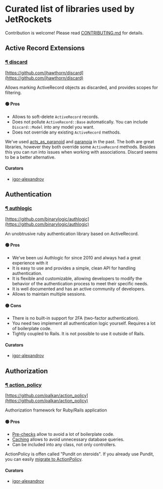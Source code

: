 # Curated list of libraries used by JetRockets

Contribution is welcome! Please read [CONTRIBUTING.md](CONTRIBUTING.md) for details.

## Active Record Extensions

### [¶ discard](#discard)

  [https://github.com/jhawthorn/discard](https://github.com/jhawthorn/discard)

Allows marking ActiveRecord objects as discarded, and provides scopes for filtering.
#### 🟢 Pros

  * Allows to soft-delete `ActiveRecord` records.
  * Does not pollute `ActiveRecord::Base` automatically. You can include `Discard::Model` into any model you want.
  * Does not override any existing `ActiveRecord` methods.


  We've used [acts_as_paranoid](https://github.com/ActsAsParanoid/acts_as_paranoid) and [paranoia](https://github.com/rubysherpas/paranoia) in the past. The both are great libraries, however they both override some `ActiveRecord` methods. Besides this you can run into issues when working with associations. Discard seems to be a better alternative.


#### Curators

  * [igor-alexandrov](https://github.com/igor-alexandrov)
## Authentication

### [¶ authlogic](#authlogic)

  [https://github.com/binarylogic/authlogic](https://github.com/binarylogic/authlogic)

An unobtrusive ruby authentication library based on ActiveRecord.
#### 🟢 Pros

  * We've been usi Authlogic for since 2010 and always had a great experience with it
  * It is easy to use and provides a simple, clean API for handling authentication.
  * It is flexible and customizable, allowing developers to modify the behavior of the authentication process to meet their specific needs.
  * It is well documented and has an active community of developers.
  * Allows to maintain multiple sessions.

#### 🟡 Cons

  * There is no built-in support for 2FA (two-factor authentication).
  * You need two implement all authentication logic yourself. Requires a lot of boilerplate code.
  * Tightly coupled to Rails. It is not possible to use it outside of Rails.


#### Curators

  * [igor-alexandrov](https://github.com/igor-alexandrov)
## Authorization

### [¶ action_policy](#action_policy)

  [https://github.com/palkan/action_policy](https://github.com/palkan/action_policy)

Authorization framework for Ruby/Rails application
#### 🟢 Pros

  * [Pre-checks](https://actionpolicy.evilmartians.io/#/pre_checks) allow to avoid a lot of boilerplate code.
  * [Caching](https://actionpolicy.evilmartians.io/#/caching) allows to avoid unnecessary database queries.
  * Can be included into any class, not only controllers.


  ActionPolicy is offen called "Pundit on steroids". If you already use Pundit, you can easily [migrate to ActionPolicy](https://actionpolicy.evilmartians.io/#/./pundit_migration).


#### Curators

  * [igor-alexandrov](https://github.com/igor-alexandrov)
